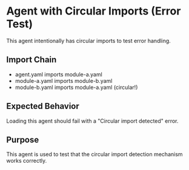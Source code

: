 # Agent with Circular Imports (Error Test)

This agent intentionally has circular imports to test error handling.

## Import Chain
- agent.yaml imports module-a.yaml
- module-a.yaml imports module-b.yaml
- module-b.yaml imports module-a.yaml (circular!)

## Expected Behavior
Loading this agent should fail with a "Circular import detected" error.

## Purpose
This agent is used to test that the circular import detection mechanism works correctly.
